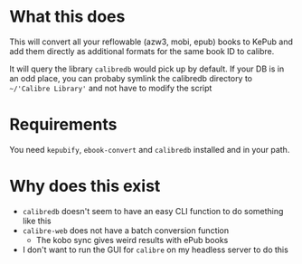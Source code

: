 # What this does
This will convert all your reflowable (azw3, mobi, epub) books to KePub and add them directly as additional formats for the same book ID to calibre.

It will query the library `calibredb` would pick up by default. If your DB is in an odd place, you can probaby symlink the calibredb directory to `~/'Calibre Library'` and not have to modify the script

# Requirements
You need `kepubify`, `ebook-convert` and `calibredb` installed and in your path.

# Why does this exist
- `calibredb` doesn't seem to have an easy CLI function to do something like this
- `calibre-web` does not have a batch conversion function
  - The kobo sync gives weird results with ePub books
- I don't want to run the GUI for `calibre` on my headless server to do this

